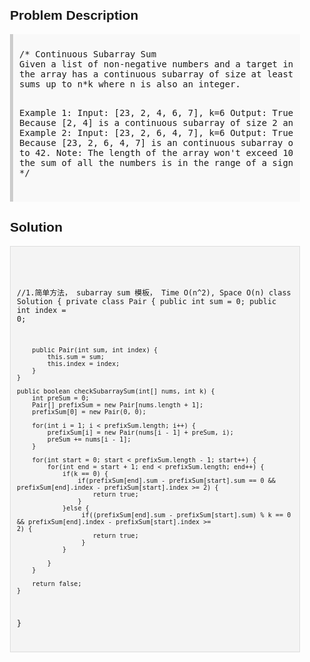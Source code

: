 <style>
  body { font-family: Arial, sans-serif; }
  .container { max-width: 600px; margin: auto; padding: 20px; }
  .comment-block { background-color: #f9f9f9; padding: 10px; border-left: 5px solid #ccc; }
  .code-block { background-color: #f4f4f4; padding: 10px; border: 1px solid #ddd; }
</style>

<div class='container'>
<h2>Problem Description</h2>
<div class='comment-block'>
<pre>
/* Continuous Subarray Sum
Given a list of non-negative numbers and a target integer k, write a function to check if 
the array has a continuous subarray of size at least 2 that sums up to the multiple of k, that is, 
sums up to n*k where n is also an integer.

Example 1:
Input: [23, 2, 4, 6, 7],  k=6
Output: True
Explanation: Because [2, 4] is a continuous subarray of size 2 and sums up to 6.
Example 2:
Input: [23, 2, 6, 4, 7],  k=6
Output: True
Explanation: Because [23, 2, 6, 4, 7] is an continuous subarray of size 5 and sums up to 42.
Note:
The length of the array won't exceed 10,000.
You may assume the sum of all the numbers is in the range of a signed 32-bit integer.
*/
</pre>
</div>

<h2>Solution</h2>
<div class='code-block'>
<pre><code class='language-java'>

//1.简单方法， subarray sum 模板， Time O(n^2), Space O(n)
class Solution {
    private class Pair {
        public int sum = 0;
        public int index = 0;
        
        public Pair(int sum, int index) {
            this.sum = sum;
            this.index = index;
        }
    }
    
    public boolean checkSubarraySum(int[] nums, int k) { 
        int preSum = 0;
        Pair[] prefixSum = new Pair[nums.length + 1];
        prefixSum[0] = new Pair(0, 0);
        
        for(int i = 1; i < prefixSum.length; i++) {
            prefixSum[i] = new Pair(nums[i - 1] + preSum, i);
            preSum += nums[i - 1];
        }
        
        for(int start = 0; start < prefixSum.length - 1; start++) {
            for(int end = start + 1; end < prefixSum.length; end++) {
                if(k == 0) {
                    if(prefixSum[end].sum - prefixSum[start].sum == 0 && prefixSum[end].index - prefixSum[start].index >= 2) {
                        return true;
                    }
                }else {
                     if((prefixSum[end].sum - prefixSum[start].sum) % k == 0 && prefixSum[end].index - prefixSum[start].index >=                      2) {
                        return true;
                     }                   
                }

            }
        }
        
        return false;
    }
}</code></pre>
</div>
</div>

